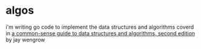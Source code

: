# algos

i'm writing go code to implement the data structures and algorithms coverd in [a common-sense guide to data structures and algorithms, second edition](https://www.amazon.com/Common-Sense-Guide-Structures-Algorithms-Second-ebook-dp-B08KYMK4NR/dp/B08KYMK4NR) by jay wengrow